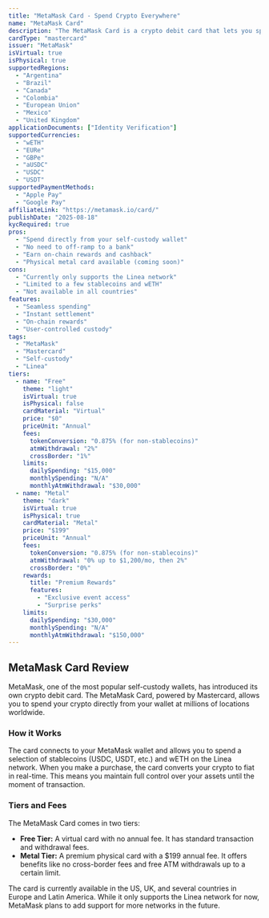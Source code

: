 ```yaml
---
title: "MetaMask Card - Spend Crypto Everywhere"
name: "MetaMask Card"
description: "The MetaMask Card is a crypto debit card that lets you spend your crypto anywhere Mastercard is accepted, directly from your MetaMask wallet."
cardType: "mastercard"
issuer: "MetaMask"
isVirtual: true
isPhysical: true
supportedRegions:
  - "Argentina"
  - "Brazil"
  - "Canada"
  - "Colombia"
  - "European Union"
  - "Mexico"
  - "United Kingdom"
applicationDocuments: ["Identity Verification"]
supportedCurrencies:
  - "wETH"
  - "EURe"
  - "GBPe"
  - "aUSDC"
  - "USDC"
  - "USDT"
supportedPaymentMethods:
  - "Apple Pay"
  - "Google Pay"
affiliateLink: "https://metamask.io/card/"
publishDate: "2025-08-18"
kycRequired: true
pros:
  - "Spend directly from your self-custody wallet"
  - "No need to off-ramp to a bank"
  - "Earn on-chain rewards and cashback"
  - "Physical metal card available (coming soon)"
cons:
  - "Currently only supports the Linea network"
  - "Limited to a few stablecoins and wETH"
  - "Not available in all countries"
features:
  - "Seamless spending"
  - "Instant settlement"
  - "On-chain rewards"
  - "User-controlled custody"
tags:
  - "MetaMask"
  - "Mastercard"
  - "Self-custody"
  - "Linea"
tiers:
  - name: "Free"
    theme: "light"
    isVirtual: true
    isPhysical: false
    cardMaterial: "Virtual"
    price: "$0"
    priceUnit: "Annual"
    fees:
      tokenConversion: "0.875% (for non-stablecoins)"
      atmWithdrawal: "2%"
      crossBorder: "1%"
    limits:
      dailySpending: "$15,000"
      monthlySpending: "N/A"
      monthlyAtmWithdrawal: "$30,000"
  - name: "Metal"
    theme: "dark"
    isVirtual: true
    isPhysical: true
    cardMaterial: "Metal"
    price: "$199"
    priceUnit: "Annual"
    fees:
      tokenConversion: "0.875% (for non-stablecoins)"
      atmWithdrawal: "0% up to $1,200/mo, then 2%"
      crossBorder: "0%"
    rewards:
      title: "Premium Rewards"
      features:
        - "Exclusive event access"
        - "Surprise perks"
    limits:
      dailySpending: "$30,000"
      monthlySpending: "N/A"
      monthlyAtmWithdrawal: "$150,000"
---
```


## MetaMask Card Review

MetaMask, one of the most popular self-custody wallets, has introduced its own crypto debit card. The MetaMask Card, powered by Mastercard, allows you to spend your crypto directly from your wallet at millions of locations worldwide.

### How it Works

The card connects to your MetaMask wallet and allows you to spend a selection of stablecoins (USDC, USDT, etc.) and wETH on the Linea network. When you make a purchase, the card converts your crypto to fiat in real-time. This means you maintain full control over your assets until the moment of transaction.

### Tiers and Fees

The MetaMask Card comes in two tiers:

*   **Free Tier:** A virtual card with no annual fee. It has standard transaction and withdrawal fees.
*   **Metal Tier:** A premium physical card with a $199 annual fee. It offers benefits like no cross-border fees and free ATM withdrawals up to a certain limit.

The card is currently available in the US, UK, and several countries in Europe and Latin America. While it only supports the Linea network for now, MetaMask plans to add support for more networks in the future.
